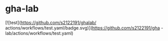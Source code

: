 # gha-lab
[![test](https://github.com/s2122191/ghalab/
actions/workflows/test.yaml/badge.svg)](https://github.com/s2122191/gha
-lab/actions/workflows/test.yaml)
